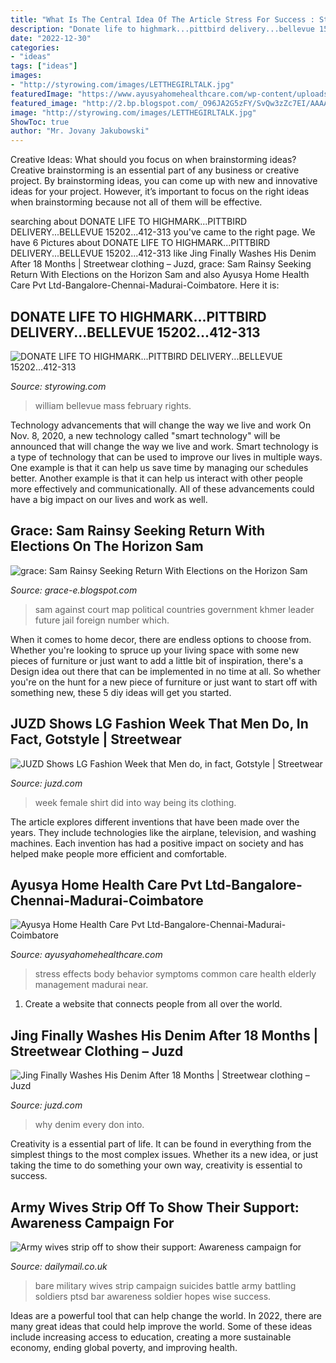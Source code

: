 ```yaml
---
title: "What Is The Central Idea Of The Article Stress For Success : Stress Effects Body Behavior Symptoms Common Care Health Elderly Management Madurai Near"
description: "Donate life to highmark...pittbird delivery...bellevue 15202...412-313"
date: "2022-12-30"
categories:
- "ideas"
tags: ["ideas"]
images:
- "http://styrowing.com/images/LETTHEGIRLTALK.jpg"
featuredImage: "https://www.ayusyahomehealthcare.com/wp-content/uploads/2018/05/stress-management-1024x579.jpg"
featured_image: "http://2.bp.blogspot.com/_O96JA2G5zFY/SvQw3zZc7EI/AAAAAAAAAys/UsskdaXHOF4/s400/GP2_3236.jpg"
image: "http://styrowing.com/images/LETTHEGIRLTALK.jpg"
ShowToc: true
author: "Mr. Jovany Jakubowski"
---
```



Creative Ideas: What should you focus on when brainstorming ideas?
Creative brainstorming is an essential part of any business or creative project. By brainstorming ideas, you can come up with new and innovative ideas for your project. However, it’s important to focus on the right ideas when brainstorming because not all of them will be effective.

	

		
searching about DONATE LIFE TO HIGHMARK...PITTBIRD DELIVERY...BELLEVUE 15202...412-313 you've came to the right page. We have 6 Pictures about DONATE LIFE TO HIGHMARK...PITTBIRD DELIVERY...BELLEVUE 15202...412-313 like Jing Finally Washes His Denim After 18 Months | Streetwear clothing – Juzd, grace: Sam Rainsy Seeking Return With Elections on the Horizon Sam and also Ayusya Home Health Care Pvt Ltd-Bangalore-Chennai-Madurai-Coimbatore. Here it is:
		
    
## DONATE LIFE TO HIGHMARK...PITTBIRD DELIVERY...BELLEVUE 15202...412-313

<img loading=lazy src="http://styrowing.com/images/LETTHEGIRLTALK.jpg" onerror="this.onerror=null;this.src='https://tse4.mm.bing.net/th?id=OIP.QxATI3Dg_sZPotdCKYOKHgHaFj&amp;pid=15.1';" alt="DONATE LIFE TO HIGHMARK...PITTBIRD DELIVERY...BELLEVUE 15202...412-313">

_Source: styrowing.com_

>william bellevue mass february rights. 

	

Technology advancements that will change the way we live and work
On Nov. 8, 2020, a new technology called "smart technology" will be announced that will change the way we live and work. Smart technology is a type of technology that can be used to improve our lives in multiple ways. One example is that it can help us save time by managing our schedules better. Another example is that it can help us interact with other people more effectively and communicationally. All of these advancements could have a big impact on our lives and work as well.

    
## Grace: Sam Rainsy Seeking Return With Elections On The Horizon Sam

<img loading=lazy src="http://2.bp.blogspot.com/_hqgVFA7RYE4/TJqRGs57IBI/AAAAAAAAD4k/EIa9obwFqD0/w1200-h630-p-k-no-nu/Sam+Rainsy+on+VOA.jpg" onerror="this.onerror=null;this.src='https://tse1.mm.bing.net/th?id=OIP.shdjFHyf2jYWGqDgdQ5xJwHaEo&amp;pid=15.1';" alt="grace: Sam Rainsy Seeking Return With Elections on the Horizon Sam">

_Source: grace-e.blogspot.com_

>sam against court map political countries government khmer leader future jail foreign number which. 

	

When it comes to home decor, there are endless options to choose from. Whether you're looking to spruce up your living space with some new pieces of furniture or just want to add a little bit of inspiration, there's a Design idea out there that can be implemented in no time at all. So whether you're on the hunt for a new piece of furniture or just want to start off with something new, these 5 diy ideas will get you started.

    
## JUZD Shows LG Fashion Week That Men Do, In Fact, Gotstyle | Streetwear

<img loading=lazy src="http://2.bp.blogspot.com/_O96JA2G5zFY/SvQw3zZc7EI/AAAAAAAAAys/UsskdaXHOF4/s400/GP2_3236.jpg" onerror="this.onerror=null;this.src='https://tse3.mm.bing.net/th?id=OIP.D2Den8AgLSOgxSOrqxbEGgAAAA&amp;pid=15.1';" alt="JUZD Shows LG Fashion Week that Men do, in fact, Gotstyle | Streetwear">

_Source: juzd.com_

>week female shirt did into way being its clothing. 

	

The article explores different inventions that have been made over the years. They include technologies like the airplane, television, and washing machines. Each invention has had a positive impact on society and has helped make people more efficient and comfortable.

    
## Ayusya Home Health Care Pvt Ltd-Bangalore-Chennai-Madurai-Coimbatore

<img loading=lazy src="https://www.ayusyahomehealthcare.com/wp-content/uploads/2018/05/stress-management-1024x579.jpg" onerror="this.onerror=null;this.src='https://tse3.mm.bing.net/th?id=OIP.bUTM3tNv65Ndt_yzga5NGwHaEM&amp;pid=15.1';" alt="Ayusya Home Health Care Pvt Ltd-Bangalore-Chennai-Madurai-Coimbatore">

_Source: ayusyahomehealthcare.com_

>stress effects body behavior symptoms common care health elderly management madurai near. 

	

1. Create a website that connects people from all over the world.

    
## Jing Finally Washes His Denim After 18 Months | Streetwear Clothing – Juzd

<img loading=lazy src="http://4.bp.blogspot.com/_k8ZSlgZUqmE/S0-WhqwkgLI/AAAAAAAAAEE/_IBZd-lQxpU/s400/5.JPG" onerror="this.onerror=null;this.src='https://tse1.mm.bing.net/th?id=OIP.WLTWQ73zgTP-KPAt5lOn3wAAAA&amp;pid=15.1';" alt="Jing Finally Washes His Denim After 18 Months | Streetwear clothing – Juzd">

_Source: juzd.com_

>why denim every don into. 

	

Creativity is a essential part of life. It can be found in everything from the simplest things to the most complex issues. Whether its a new idea, or just taking the time to do something your own way, creativity is essential to success.

    
## Army Wives Strip Off To Show Their Support: Awareness Campaign For

<img loading=lazy src="https://i.dailymail.co.uk/i/pix/2012/06/26/article-2164745-13C8DE90000005DC-593_470x659.jpg" onerror="this.onerror=null;this.src='https://tse3.mm.bing.net/th?id=OIP.p2VASwO1DkoZKbFuCna4oQAAAA&amp;pid=15.1';" alt="Army wives strip off to show their support: Awareness campaign for">

_Source: dailymail.co.uk_

>bare military wives strip campaign suicides battle army battling soldiers ptsd bar awareness soldier hopes wise success. 

	

Ideas are a powerful tool that can help change the world. In 2022, there are many great ideas that could help improve the world. Some of these ideas include increasing access to education, creating a more sustainable economy, ending global poverty, and improving health.

